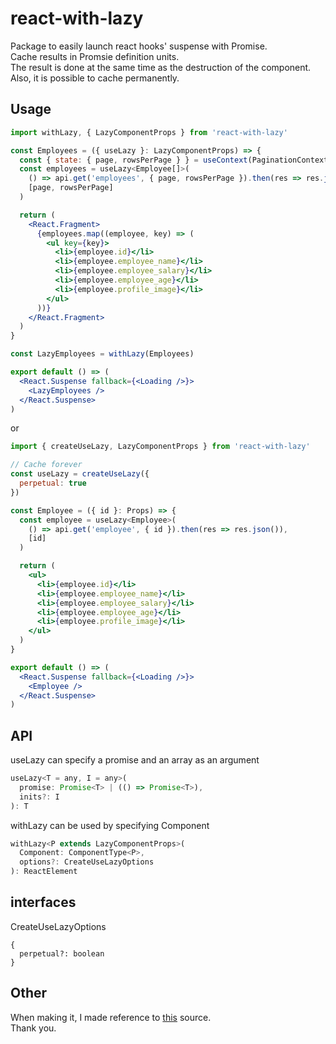 # react-with-lazy
Package to easily launch react hooks' suspense with Promise.  
Cache results in Promsie definition units.  
The result is done at the same time as the destruction of the component. Also, it is possible to cache permanently.  

## Usage
```jsx
import withLazy, { LazyComponentProps } from 'react-with-lazy'

const Employees = ({ useLazy }: LazyComponentProps) => {
  const { state: { page, rowsPerPage } } = useContext(PaginationContext)
  const employees = useLazy<Employee[]>(
    () => api.get('employees', { page, rowsPerPage }).then(res => res.json()),
    [page, rowsPerPage]
  )

  return (
    <React.Fragment>
      {employees.map((employee, key) => (
        <ul key={key}>
          <li>{employee.id}</li>
          <li>{employee.employee_name}</li>
          <li>{employee.employee_salary}</li>
          <li>{employee.employee_age}</li>
          <li>{employee.profile_image}</li>
        </ul>
      ))}
    </React.Fragment>
  )
}

const LazyEmployees = withLazy(Employees)

export default () => (
  <React.Suspense fallback={<Loading />}>
    <LazyEmployees />
  </React.Suspense>
)
```

or

```jsx
import { createUseLazy, LazyComponentProps } from 'react-with-lazy'

// Cache forever
const useLazy = createUseLazy({
  perpetual: true
})

const Employee = ({ id }: Props) => {
  const employee = useLazy<Employee>(
    () => api.get('employee', { id }).then(res => res.json()),
    [id]
  )

  return (
    <ul>
      <li>{employee.id}</li>
      <li>{employee.employee_name}</li>
      <li>{employee.employee_salary}</li>
      <li>{employee.employee_age}</li>
      <li>{employee.profile_image}</li>
    </ul>
  )
}

export default () => (
  <React.Suspense fallback={<Loading />}>
    <Employee />
  </React.Suspense>
)
```

## API
useLazy can specify a promise and an array as an argument
```js
useLazy<T = any, I = any>(
  promise: Promise<T> | (() => Promise<T>),
  inits?: I
): T
```

withLazy can be used by specifying Component
```js
withLazy<P extends LazyComponentProps>(
  Component: ComponentType<P>,
  options?: CreateUseLazyOptions
): ReactElement
```

## interfaces
CreateUseLazyOptions
```
{
  perpetual?: boolean
}
```

## Other
When making it, I made reference to [this](https://github.com/CharlesStover/fetch-suspense) source.  
Thank you.
